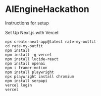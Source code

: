 # AIEngineHackathon

Instructions for setup

Set Up Next.js with Vercel
```
npx create-next-app@latest rate-my-outfit
cd rate-my-outfit
npm install
npm install -g vercel
npm install lucide-react
npm install openai
npm i framer-motion
npm install playwright
npx playwright install chromium
npm install serpapi
vercel login
vercel
```